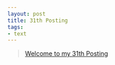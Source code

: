 ```yaml
---
layout: post
title: 31th Posting
tags: 
- text
---
```


> [Welcome to my 31th Posting](https://janghan-kor.tistory.com/172)
